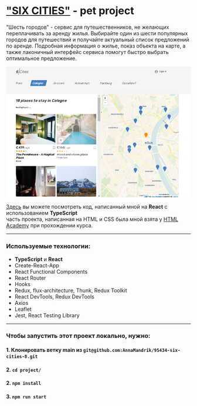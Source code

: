 # ["SIX CITIES"](https://95434-six-cities-8.vercel.app/) - pet project

"Шесть городов" -  сервис для путешественников, не желающих переплачивать за аренду жилья. Выбирайте один из шести популярных городов для путешествий и получайте актуальный список предложений по аренде. Подробная информация о жилье, показ объекта на карте, а также лаконичный интерфейс сервиса помогут быстро выбрать оптимальное предложение.

<img src="https://github.com/AnnaMandrik/95434-six-cities-8/blob/master/project/public/img/main-six-cities.png" alt="six cities app">


[Здесь](https://github.com/AnnaMandrik/95434-six-cities-8/tree/master/project/src) вы можете посмотреть код, написанный мной на **React** с использованием **TypeScript**<br>
часть проекта, написанная на HTML и CSS была мной взята у  [HTML Academy](https://htmlacademy.ru/) при прохождении курса.

---

### Используемые технологии:

* **TypeScript** и **React**
* Create-React-App
* React Functional Components
* React Router
* Hooks
* Redux, flux-architecture, Thunk, Redux Toolkit
* React DevTools, Redux DevTools
* Axios
* Leaflet
* Jest, React Testing Library

---

### Чтобы запустить этот проект локально, нужно:

#### 1. Клонировать ветку main из `git@github.com:AnnaMandrik/95434-six-cities-8.git`

#### 2. `cd project/`

#### 2. `npm install`

#### 3. `npm run start`
